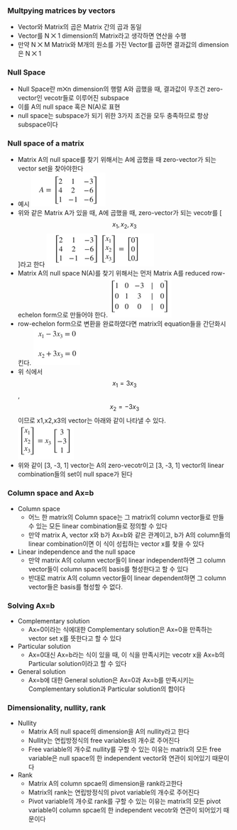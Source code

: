 ### Multpying matrices by vectors
- Vector와 Matrix의 곱은 Matrix 간의 곱과 동일
- Vector를 N ⨉ 1 dimension의 Matrix라고 생각하면 연산을 수행
- 만약 N ⨉ M Matrix와 M개의 원소를 가진 Vector를 곱하면 결과값의 dimension은 N ⨉ 1 

### Null Space
- Null Space란 m⨉n dimension의 행렬 A와 곱했을 때, 결과값이 무조건 zero-vector인 vecotr들로 이루어진 subspace
- 이를 A의 null space 혹은 N(A)로 표현
- null space는 subspace가 되기 위한 3가지 조건을 모두 충족하므로 항상 subspace이다

### Null space of a matrix
- Matrix A의 null space를 찾기 위해서는 A에 곱했을 때 zero-vector가 되는 vector set을 찾아야한다
- 예시
![alt text](../Linear%20Algebra/images/Matrix-vector%20products-Null%20space%20of%20a%20matrix%201.png)
- 위와 같은 Matrix A가 있을 때, A에 곱했을 때, zero-vector가 되는 vecotr를 [$$x_1, x_2, x_3$$]라고 한다
![alt text](../Linear%20Algebra/images/Matrix-vector%20products-Null%20space%20of%20a%20matrix%202.png)
- Matrix A의 null space N(A)를 찾기 위해서는 먼저 Matrix A를 reduced row-echelon form으로 만들어야 한다.
![alt text](../Linear%20Algebra/images/Matrix-vector%20products-Null%20space%20of%20a%20matrix%203.png)
- row-echelon form으로 변환을 완료하였다면 matrix의 equation들을 간단화시킨다.
![alt text](../Linear%20Algebra/images/Matrix-vector%20products-Null%20space%20of%20a%20matrix%204.png)
- 위 식에서 $$x_1 = 3x_3$$, $$x_2=-3x_3$$이므로 x1,x2,x3의 vector는 아래와 같이 나타낼 수 있다.  
![alt text](../Linear%20Algebra/images/Matrix-vector%20products-Null%20space%20of%20a%20matrix%205.png)
- 위와 같이 [3, -3, 1] vector는 A의 zero-vecotr이고 [3, -3, 1] vector의 linear combination들의 set이 null space가 된다

### Column space and Ax=b
- Column space
  - 어느 한 matrix의 Column space는 그 matrix의 column vector들로 만들 수 있는 모든 linear combination들로 정의할 수 있다
  - 만약 matrix A, vector x와 b가 Ax=b와 같은 관계이고, b가 A의 column들의 linear combination이면 이 식이 성립하는 vector x를 찾을 수 있다
- Linear independence and the null space
  - 만약 matrix A의 column vector들이 linear independent하면 그 column vector들이 column space의 basis를 형성한다고 할 수 있다
  - 반대로 matrix A의 column vector들이 linear dependent하면 그 column vector들은 basis를 형성할 수 없다.

### Solving Ax=b
- Complementary solution
  - Ax=0이라는 식에대한 Complementary solution은 Ax=0을 만족하는 vector set x를 뜻한다고 할 수 있다
- Particular solution
  - Ax=0대신 Ax=b라는 식이 있을 때, 이 식을 만족시키는 vecotr x을 Ax=b의 Particular solution이라고 할 수 있다
- General solution
  - Ax=b에 대한 General solution은 Ax=0과 Ax=b를 만족시키는 Complementary solution과 Particular solution의 합이다

### Dimensionality, nullity, rank
- Nullity
  - Matrix A의 null space의 dimension을 A의 nullity라고 한다
  - Nullity는 연립방정식의 free variables의 개수로 주어진다
  - Free variable의 개수로 nullity를 구할 수 있는 이유는 matrix의 모든 free variable은 null space의 한 independent vector와 연관이 되어있기 때문이다
- Rank
  - Matrix A의 column spcae의 dimension을 rank라고한다
  - Matrix의 rank는 연립방정식의 pivot variable의 개수로 주어진다
  - Pivot variable의 개수로 rank를 구할 수 있는 이유는 matrix의 모든 pivot variable이 column spcae의 한 independent vecotr와 연관이 되어있기 때문이다
